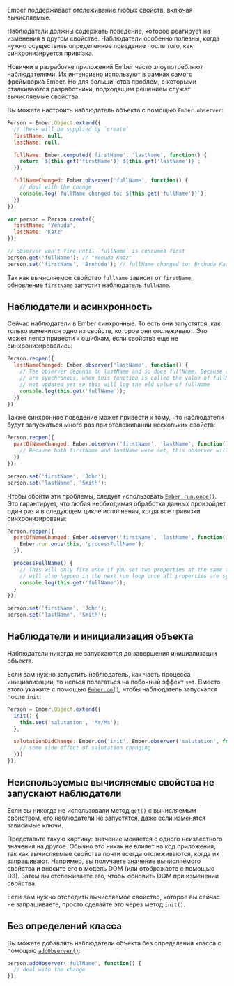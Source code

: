 Ember поддерживает отслеживание любых свойств, включая вычисляемые.

Наблюдатели должны содержать поведение, которое реагирует на изменения в другом свойстве. Наблюдатели особенно полезны, когда нужно осуществить определенное поведение после того, как синхронизируется привязка.

Новички в разработке приложений Ember часто злоупотребляют наблюдателями. Их интенсивно используют в рамках самого фреймворка Ember. Но для большинства проблем, с которыми сталкиваются разработчики, подходящим решением служат вычисляемые свойства.

Вы можете настроить наблюдатель объекта с помощью `Ember.observer`:

```js
Person = Ember.Object.extend({
  // these will be supplied by `create`
  firstName: null,
  lastName: null,

  fullName: Ember.computed('firstName', 'lastName', function() {
    return `${this.get('firstName')} ${this.get('lastName')}`;
  }),

  fullNameChanged: Ember.observer('fullName', function() {
    // deal with the change
    console.log(`fullName changed to: ${this.get('fullName')}`);
  })
});

var person = Person.create({
  firstName: 'Yehuda',
  lastName: 'Katz'
});

// observer won't fire until `fullName` is consumed first
person.get('fullName'); // "Yehuda Katz"
person.set('firstName', 'Brohuda'); // fullName changed to: Brohuda Katz
```

Так как вычисляемое свойство `fullName` зависит от `firstName`, обновление `firstName` запустит наблюдатель `fullName`.

## Наблюдатели и асинхронность

Сейчас наблюдатели в Ember синхронные. То есть они запустятся, как только изменится одно из свойств, которое они отслеживают. Это может легко привести к ошибкам, если свойства еще не синхронизировались:

```js
Person.reopen({
  lastNameChanged: Ember.observer('lastName', function() {
    // The observer depends on lastName and so does fullName. Because observers
    // are synchronous, when this function is called the value of fullName is
    // not updated yet so this will log the old value of fullName
    console.log(this.get('fullName'));
  })
});
```

Также синхронное поведение может привести к тому, что наблюдатели будут запускаться много раз при отслеживании нескольких свойств:

```js
Person.reopen({
  partOfNameChanged: Ember.observer('firstName', 'lastName', function() {
    // Because both firstName and lastName were set, this observer will fire twice.
  })
});

person.set('firstName', 'John');
person.set('lastName', 'Smith');
```

Чтобы обойти эти проблемы, следует использовать [`Ember.run.once()`](http://emberjs.com/api/classes/Ember.run.html#method_once). Это гарантирует, что любая необходимая обработка данных произойдет один раз и в следующем цикле исполнения, когда все привязки синхронизированы:

```js
Person.reopen({
  partOfNameChanged: Ember.observer('firstName', 'lastName', function() {
    Ember.run.once(this, 'processFullName');
  }),

  processFullName() {
    // This will only fire once if you set two properties at the same time, and
    // will also happen in the next run loop once all properties are synchronized
    console.log(this.get('fullName'));
  }
});

person.set('firstName', 'John');
person.set('lastName', 'Smith');
```

## Наблюдатели и инициализация объекта

Наблюдатели никогда не запускаются до завершения инициализации объекта.

Если вам нужно запустить наблюдатель, как часть процесса инициализации, то нельзя полагаться на побочный эффект `set`. Вместо этого укажите с помощью [`Ember.on()`](http://emberjs.com/api/classes/Ember.html#method_on), чтобы наблюдатель запускался после `init`:

```js
Person = Ember.Object.extend({
  init() {
    this.set('salutation', 'Mr/Ms');
  },

  salutationDidChange: Ember.on('init', Ember.observer('salutation', function() {
    // some side effect of salutation changing
  }))
});
```

## Неиспользуемые вычисляемые свойства не запускают наблюдатели

Если вы никогда не использовали метод `get()` с вычисляемым свойством, его наблюдатели не запустятся, даже если изменятся зависимые ключи.

Представьте такую картину: значение меняется с одного неизвестного значения на другое. Обычно это никак не влияет на код приложения, так как вычисляемые свойства почти всегда отслеживаются, когда их запрашивают. Например, вы получаете значение вычисляемого свойства и вносите его в модель DOM (или отображаете с помощью D3). Затем вы отслеживаете его, чтобы обновить DOM при изменении свойства.

Если вам нужно отследить вычисляемое свойство, которое вы сейчас не запрашиваете, просто сделайте это через метод `init()`.

## Без определений класса

Вы можете добавлять наблюдатели объекта без определения класса с помощью [`addObserver()`](http://emberjs.com/api/classes/Ember.Object.html#method_addObserver):

```js
person.addObserver('fullName', function() {
  // deal with the change
});
```